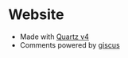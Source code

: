 # Website

- Made with [Quartz v4](https://github.com/jackyzha0/quartz)
- Comments powered by [giscus](https://giscus.app)
